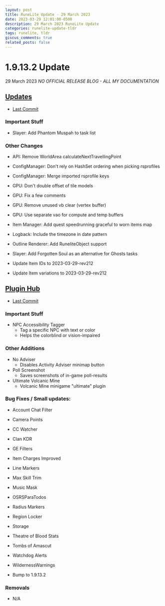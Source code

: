 ```yaml
---
layout: post
title: RuneLite Update - 29 March 2023
date: 2023-03-29 12:01:00-0500
description: 29 March 2023 RuneLite Update
categories: runelite-update-tldr
tags: runelite, tldr
giscus_comments: true
related_posts: false
---
```


# 1.9.13.2 Update
29 March 2023
*NO OFFICIAL RELEASE BLOG - ALL MY DOCUMENTATION*

## [Updates][1]
- [Last Commit][2]

### Important Stuff
- Slayer: Add Phantom Muspah to task list

### Other Changes
- API: Remove WorldArea calculateNextTravellingPoint
- ConfigManager: Don't rely on HashSet ordering when picking rsprofiles
- ConfigManager: Merge imported rsprofile keys
- GPU: Don't double offset of tile models
- GPU: Fix a few comments
- GPU: Remove unused vb clear (vertex buffer)
- GPU: Use separate vao for compute and temp buffers
- Item Manager: Add quest speedrunning graceful to worn items map
- Logback: Include the timezone in date pattern
- Outline Renderer: Add RuneliteObject support
- Slayer: Add Forgotten Soul as an alternative for Ghosts tasks

- Update Item IDs to 2023-03-29-rev212
- Update Item variations to 2023-03-29-rev212

## [Plugin Hub][3]
- [Last Commit][4]

### Important Stuff
- NPC Accessibility Tagger
    - Tag a specific NPC with text or color
    - Helps the colorblind or vision-impaired

### Other Additions
- No Adviser
    - Disables Activity Adviser minimap button
- Poll Screenshot
    - Saves screenshots of in-game poll-results
- Ultimate Volcanic Mine
    - Volcanic Mine minigame "ultimate" plugin

### Bug Fixes / Small updates:
- Account Chat Filter
- Camera Points
- CC Watcher
- Clan KDR
- GE Filters
- Item Charges Improved
- Line Markers
- Max Skill Trim
- Music Mask
- OSRSParaTodos
- Radius Markers
- Region Locker
- Storage
- Theatre of Blood Stats
- Tombs of Amascut
- Watchdog Alerts
- WildernessWarnings

- Bump to 1.9.13.2

### Removals
- N/A

[1]: https://github.com/runelite/runelite/commits/master
[2]: https://github.com/runelite/runelite/commit/ae96ae964eb33edd038a0af95b35dba84dc5d87b
[3]: https://github.com/runelite/plugin-hub/commits/master
[4]: https://github.com/runelite/plugin-hub/commit/935ab12defb532531270b6fe34d468315c7527a4